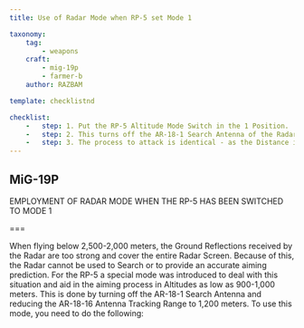 ```yaml
---
title: Use of Radar Mode when RP-5 set Mode 1

taxonomy:
    tag:
        - weapons
    craft: 
        - mig-19p
        - farmer-b
    author: RAZBAM

template: checklistnd

checklist:
    -   step: 1. Put the RP-5 Altitude Mode Switch in the 1 Position. 
    -   step: 2. This turns off the AR-18-1 Search Antenna of the Radar and any Target within 1,200 meters of the Aircraft will be Locked. The Radar will then work identically to a Radio Range-Finder, like the one installed in the MiG-19S. 
    -   step: 3. The process to attack is identical - as the Distance is being introduced automatically into the Gunsight, you only need to place the Reticle Center Dot over the Target and fire. 
---
```


## MiG-19P 
 
EMPLOYMENT OF RADAR MODE WHEN THE RP-5 HAS BEEN SWITCHED TO MODE 1 

===

When flying below 2,500-2,000 meters, the Ground Reflections received by the Radar are too strong and cover the entire Radar Screen. Because of this, the Radar cannot be used to Search or to provide an accurate aiming prediction. For the RP-5 a special mode was introduced to deal with this situation and aid in the aiming process in Altitudes as low as 900-1,000 meters. This is done by turning off the AR-18-1 Search Antenna and reducing the AR-18-16 Antenna Tracking Range to 1,200 meters. To use this mode, you need to do the following: 
